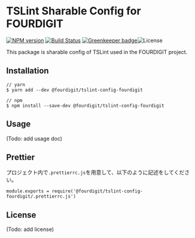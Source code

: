 # TSLint Sharable Config for FOURDIGIT

[![NPM version][npm-image]][npm-url] [![Build Status][travis-image]][travis-url] [![Greenkeeper badge][greenkeeper-image]][greenkeeper-url]![License][license]

This package is sharable config of TSLint used in the FOURDIGIT project.

## Installation

```
// yarn
$ yarn add --dev @fourdigit/tslint-config-fourdigit

// npm
$ npm install --save-dev @fourdigit/tslint-config-fourdigit
```

## Usage

(Todo: add usage doc)

## Prettier

プロジェクト内で`.prettierrc.js`を用意して、以下のように記述をしてください。

```
module.exports = require('@fourdigit/tslint-config-fourdigit/.prettierrc.js')
```


## License
  (Todo: add license)

[npm-image]: https://img.shields.io/npm/v/@fourdigit/tslint-config-fourdigit.svg
[npm-url]: https://www.npmjs.com/package/@fourdigit/tslint-config-fourdigit

[travis-image]: https://travis-ci.org/fourdigit/tslint-config-fourdigit.svg?branch=master
[travis-url]: https://travis-ci.org/fourdigit/tslint-config-fourdigit

[greenkeeper-image]: https://badges.greenkeeper.io/fourdigit/tslint-config-fourdigit.svg
[greenkeeper-url]: https://greenkeeper.io/

[license]: https://img.shields.io/npm/l/eslint-config-fourdigit.svg
